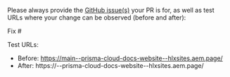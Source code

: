 Please always provide the [GitHub issue(s)](../issues) your PR is for, as well as test URLs where your change can be observed (before and after):

Fix #<gh-issue-id>

Test URLs:
- Before: https://main--prisma-cloud-docs-website--hlxsites.aem.page/
- After: https://<branch>--prisma-cloud-docs-website--hlxsites.aem.page/
